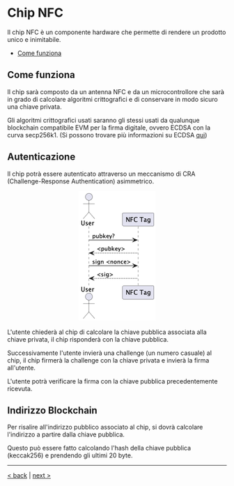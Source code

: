 # Chip NFC

Il chip NFC è un componente hardware che permette di rendere un prodotto unico e inimitabile.

- [Come funziona](#come-funziona)

## Come funziona

Il chip sarà composto da un antenna NFC e da un microcontrollore che sarà in grado di calcolare algoritmi crittografici e di conservare in modo sicuro una chiave privata.

Gli algoritmi crittografici usati saranno gli stessi usati da qualunque blockchain compatibile EVM per la firma digitale, ovvero ECDSA con la curva secp256k1. (Si possono trovare più informazioni su ECDSA [qui](https://en.wikipedia.org/wiki/Elliptic_Curve_Digital_Signature_Algorithm))

## Autenticazione

Il chip potrà essere autenticato attraverso un meccanismo di CRA (Challenge-Response Authentication) asimmetrico.

<p align="center">
  <img src="../diagrams/out/nfcCom/nfc_communication.png" alt="nfc communication"> 
</p>

L'utente chiederà al chip di calcolare la chiave pubblica associata alla chiave privata, il chip risponderà con la chiave pubblica.

Successivamente l'utente invierà una challenge (un numero casuale) al chip, il chip firmerà la challenge con la chiave privata e invierà la firma all'utente.

L'utente potrà verificare la firma con la chiave pubblica precedentemente ricevuta.

## Indirizzo Blockchain

Per risalire all'indirizzo pubblico associato al chip, si dovrà calcolare l'indirizzo a partire dalla chiave pubblica.

Questo può essere fatto calcolando l'hash della chiave pubblica (keccak256) e prendendo gli ultimi 20 byte.

<hr>

[< back](../README.md) | [next >](./smart_contract.md)